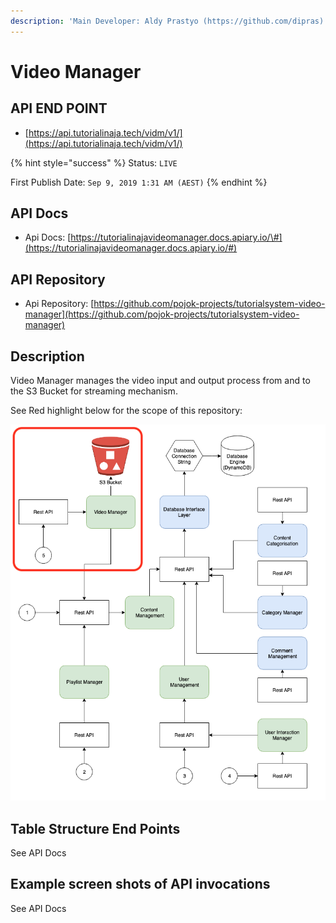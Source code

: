 ```yaml
---
description: 'Main Developer: Aldy Prastyo (https://github.com/dipras)'
---
```


# Video Manager

## API END POINT

* [https://api.tutorialinaja.tech/vidm/v1/](https://api.tutorialinaja.tech/vidm/v1/)

{% hint style="success" %}
Status: `LIVE`

First Publish Date: `Sep 9, 2019 1:31 AM (AEST)`
{% endhint %}

## API Docs

* Api Docs: [https://tutorialinajavideomanager.docs.apiary.io/\#](https://tutorialinajavideomanager.docs.apiary.io/#)

## API Repository

* Api Repository: [https://github.com/pojok-projects/tutorialsystem-video-manager](https://github.com/pojok-projects/tutorialsystem-video-manager)

## Description

Video Manager manages the video input and output process from and to the S3 Bucket for streaming mechanism.

See Red highlight below for the scope of this repository:

![](../.gitbook/assets/image%20%287%29.png)

## Table Structure End Points

See API Docs

## Example screen shots of API invocations

See API Docs

